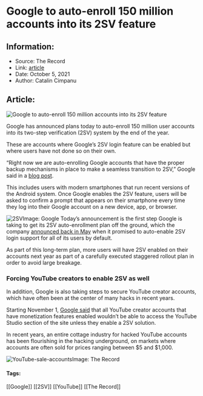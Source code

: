 # Google to auto-enroll 150 million accounts into its 2SV feature
### 

## Information:
+ Source: The Record
+ Link: [article](https://therecord.media/google-to-auto-enroll-150-million-accounts-into-its-2sv-feature/)
+ Date: October 5, 2021
+ Author: Catalin Cimpanu


## Article:
![Google to auto-enroll 150 million accounts into its 2SV feature](https://therecord.media/wp-content/uploads/2021/06/Google-Chrome-2.png)

Google has announced plans today to auto-enroll 150 million user accounts into its two-step verification (2SV) system by the end of the year.


These are accounts where Google’s 2SV login feature can be enabled but where users have not done so on their own.


“Right now we are auto-enrolling Google accounts that have the proper backup mechanisms in place to make a seamless transition to 2SV,” Google said in a [blog post](https://blog.google/technology/safety-security/making-sign-safer-and-more-convenient/).


This includes users with modern smartphones that run recent versions of the Android system. Once Google enables the 2SV feature, users will be asked to confirm a prompt that appears on their smartphone every time they log into their Google account on a new device, app, or browser.


![2SV](https://therecord.media/wp-content/uploads/2021/10/2SV.gif)Image: Google
Today’s announcement is the first step Google is taking to get its 2SV auto-enrollment plan off the ground, which the company [announced back in May](https://blog.google/technology/safety-security/a-simpler-and-safer-future-without-passwords/) when it promised to auto-enable 2SV login support for all of its users by default.


As part of this long-term plan, more users will have 2SV enabled on their accounts next year as part of a carefully executed staggered rollout plan in order to avoid large breakage.


### Forcing YouTube creators to enable 2SV as well


In addition, Google is also taking steps to secure YouTube creator accounts, which have often been at the center of many hacks in recent years.


Starting November 1, [Google said](https://support.google.com/youtube/thread/122577225/required-2-step-verification-for-creators-in-the-youtube-partner-program?hl=en) that all YouTube creator accounts that have monetization features enabled wouldn’t be able to access the YouTube Studio section of the site unless they enable a 2SV solution.


In recent years, an entire cottage industry for hacked YouTube accounts has been flourishing in the hacking underground, on markets where accounts are often sold for prices ranging between $5 and $1,000.


![YouTube-sale-accounts](https://www-therecord.recfut.com/wp-content/uploads/2021/10/YouTube-sale-accounts-1024x856.png)Image: The Record



#### Tags:
[[Google]] [[2SV]] [[YouTube]] [[The Record]]
